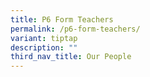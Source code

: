 ```yaml
---
title: P6 Form Teachers
permalink: /p6-form-teachers/
variant: tiptap
description: ""
third_nav_title: Our People
---
```

